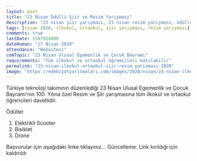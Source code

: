 ```yaml
---
layout: post
title: "23 Nisan Ödüllü Şiir ve Resim Yarışması"
description: "23 nisan şiir yarışması, 23 nisan resim yarışması, ödüllü yarışma, türkiye teknoloji takımı"
tags: [nisan 2020, ilkokul, ortaokul, şiir yarışması, resim yarışması]
comments: true
lastDate: 1587934800    
dateHuman: "27 Nisan 2020"
attendance: "Websitesi"
comTopic: "23 Nisan Ulusal Egemenlik ve Çocuk Bayramı"
requirements: "Tüm ilkokul ve ortaokul öğremcileri katılabilir"
permalink: "23-nisan-ilkokul-ortaokul-siir-resim-yarismasi-2020"
image: "https://edebiyatyarismalari.com/images/2020/nisan/23-nisan-ilkokul-ortaokul-siir-resim-yarismasi.jpg"
---
```


Türkiye teknoloji takımının düzenlediği 23 Nisan Ulusal Egemenlik ve Çocuk Bayramı'nın 100. Yılına özel Resim ve Şiir yarışmasına tüm
ilkokul ve ortaokul öğrencileri davetlidir.  

Ödüller
1. Elektrikli Scooter
2. Bisiklet
3. Drone

Başvurular için aşağıdaki linke tıklayınız...
Güncelleme: Link kırıldığı için kaldırıldı